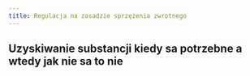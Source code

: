 ```yaml
---
title: Regulacja na zasadzie sprzężenia zwrotnego
---
```


## Uzyskiwanie substancji kiedy sa potrzebne a wtedy jak nie sa to nie
